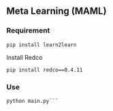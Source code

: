 ## Meta Learning (MAML)

### Requirement

```shell
pip install learn2learn
```


Install Redco
```shell
pip install redco==0.4.11
```

### Use

```shell
python main.py```